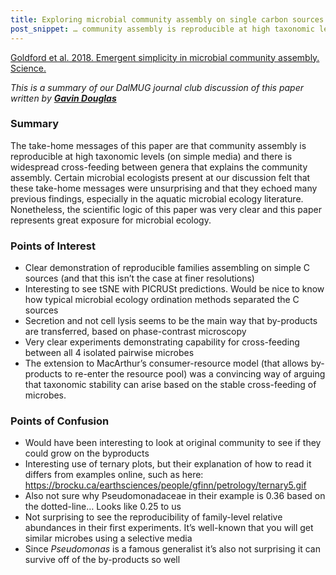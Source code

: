 ```yaml
---
title: Exploring microbial community assembly on single carbon sources
post_snippet: … community assembly is reproducible at high taxonomic levels … and there is widespread cross-feeding between genera that explains the community assembly
---
```


[Goldford et al. 2018. Emergent simplicity in microbial community assembly. Science.](http://science.sciencemag.org/content/361/6401/469)

_This is a summary of our DalMUG journal club discussion of this paper written by **[Gavin Douglas](https://twitter.com/gavin_m_douglas)**_

### Summary
The take-home messages of this paper are that community assembly is reproducible at high taxonomic levels (on simple media) and there is widespread cross-feeding between genera that explains the community assembly. Certain microbial ecologists present at our discussion felt that these take-home messages were unsurprising and that they echoed many previous findings, especially in the aquatic microbial ecology literature. Nonetheless, the scientific logic of this paper was very clear and this paper represents great exposure for microbial ecology.

### Points of Interest
* Clear demonstration of reproducible families assembling on simple C sources (and that this isn’t the case at finer resolutions)
* Interesting to see tSNE with PICRUSt predictions. Would be nice to know how typical microbial ecology ordination methods separated the C sources
* Secretion and not cell lysis seems to be the main way that by-products are transferred, based on phase-contrast microscopy
* Very clear experiments demonstrating capability for cross-feeding between all 4 isolated pairwise microbes
* The extension to MacArthur’s consumer-resource model (that allows by-products to re-enter the resource pool) was a convincing way of arguing that taxonomic stability can arise based on the stable cross-feeding of microbes.


### Points of Confusion
* Would have been interesting to look at original community to see if they could grow on the byproducts
* Interesting use of ternary plots, but their explanation of how to read it differs from examples online, such as here: https://brocku.ca/earthsciences/people/gfinn/petrology/ternary5.gif
* Also not sure why Pseudomonadaceae in their example is 0.36 based on the dotted-line… Looks like 0.25 to us
* Not surprising to see the reproducibility of family-level relative abundances in their first experiments. It’s well-known that you will get similar microbes using a selective media
* Since _Pseudomonas_ is a famous generalist it’s also not surprising it can survive off of the by-products so well

